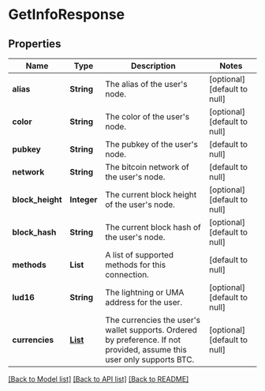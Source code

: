 # GetInfoResponse
## Properties

| Name | Type | Description | Notes |
|------------ | ------------- | ------------- | -------------|
| **alias** | **String** | The alias of the user&#39;s node. | [optional] [default to null] |
| **color** | **String** | The color of the user&#39;s node. | [optional] [default to null] |
| **pubkey** | **String** | The pubkey of the user&#39;s node. | [default to null] |
| **network** | **String** | The bitcoin network of the user&#39;s node. | [default to null] |
| **block\_height** | **Integer** | The current block height of the user&#39;s node. | [optional] [default to null] |
| **block\_hash** | **String** | The current block hash of the user&#39;s node. | [optional] [default to null] |
| **methods** | **List** | A list of supported methods for this connection. | [default to null] |
| **lud16** | **String** | The lightning or UMA address for the user. | [optional] [default to null] |
| **currencies** | [**List**](CurrencyPreference.md) | The currencies the user&#39;s wallet supports. Ordered by preference. If not provided, assume this user only supports BTC. | [optional] [default to null] |

[[Back to Model list]](../README.md#documentation-for-models) [[Back to API list]](../README.md#documentation-for-api-endpoints) [[Back to README]](../README.md)

